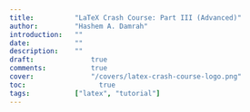 ```yaml
---
title:          "LaTeX Crash Course: Part III (Advanced)"
author:       	"Hashem A. Damrah"
introduction: 	""
date:           ""
description:  	""
draft: 		 	    true
comments:		    true
cover:			    "/covers/latex-crash-course-logo.png"
toc:			      true
tags:         	["latex", "tutorial"]
---
```



